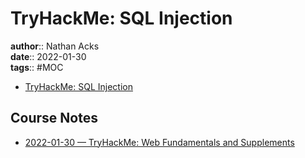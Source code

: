 # TryHackMe: SQL Injection

**author**:: Nathan Acks  
**date**:: 2022-01-30  
**tags**:: #MOC

* [TryHackMe: SQL Injection](https://tryhackme.com/room/sqlibasics)

## Course Notes

* [2022-01-30 — TryHackMe: Web Fundamentals and Supplements](../log/2022-01-30-tryhackme-web-fundamentals-and-supplements.md)
